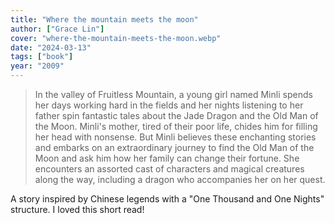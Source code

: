 ```yaml
---
title: "Where the mountain meets the moon"
author: ["Grace Lin"]
cover: "where-the-mountain-meets-the-moon.webp"
date: "2024-03-13"
tags: ["book"]
year: "2009"
---
```


> In the valley of Fruitless Mountain, a young girl named Minli spends her days working hard in the fields and her nights listening to her father spin fantastic tales about the Jade Dragon and the Old Man of the Moon. Minli's mother, tired of their poor life, chides him for filling her head with nonsense. But Minli believes these enchanting stories and embarks on an extraordinary journey to find the Old Man of the Moon and ask him how her family can change their fortune. She encounters an assorted cast of characters and magical creatures along the way, including a dragon who accompanies her on her quest.

A story inspired by Chinese legends with a "One Thousand and One Nights" structure. I loved this short read!
